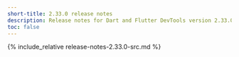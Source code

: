 ```yaml
---
short-title: 2.33.0 release notes
description: Release notes for Dart and Flutter DevTools version 2.33.0.
toc: false
---
```


{% include_relative release-notes-2.33.0-src.md %}
